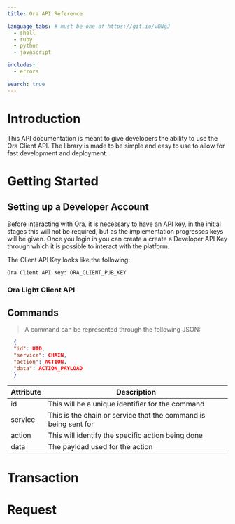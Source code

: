 ```yaml
---
title: Ora API Reference

language_tabs: # must be one of https://git.io/vQNgJ
  - shell
  - ruby
  - python
  - javascript

includes:
  - errors

search: true
---
```


# Introduction

This API documentation is meant to give developers the ability to use the Ora Client API. The library is made to be simple and easy to use to allow for fast development and deployment.

# Getting Started

## Setting up a Developer Account
Before interacting with Ora, it is necessary to have an API key, in the initial stages this will not be required, but as the implementation
progresses keys will be given.
Once you login in you can create a create a Developer API Key through which it is
possible to interact with the platform.

The Client API Key looks like the following:

`Ora Client API Key: ORA_CLIENT_PUB_KEY`

### Ora Light Client API


## Commands

> A command can be represented through the following JSON:

```json
  {
  "id": UID,
  "service": CHAIN,
  "action": ACTION,
  "data": ACTION_PAYLOAD
  }

```

Attribute |  Description
--------- |  -----------
id | This will be a unique identifier for the command
service | This is the chain or service that the command is being sent for
action | This will identify the specific action being done
data | The payload used for the action



# Transaction


# Request
